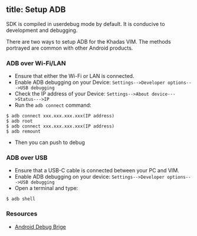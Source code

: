 title: Setup ADB
---

SDK is compiled in userdebug mode by default. It is conducive to development and debugging.

There are two ways to setup ADB for the Khadas VIM. The methods portrayed are common with other Android products.

### ADB over Wi-Fi/LAN 
* Ensure that either the Wi-Fi or LAN is connected.
* Enable ADB debugging on your Device: `Settings-->Developer options--->USB debugging`
* Check the IP address of your Device: `Settings-->About device--->Status--->IP`
* Run the `adb connect` command:
```
$ adb connect xxx.xxx.xxx.xxx(IP address)
$ adb root
$ adb connect xxx.xxx.xxx.xxx(IP address)
$ adb remount
```
* Then you can push to debug

### ADB over USB
* Ensure that a USB-C cable is connected between your PC and VIM.
* Enable ADB debugging on your device: `Settings-->Developer options--->USB debugging`
* Open a terminal and type:
```
$ adb shell
```
### Resources
* [Android Debug Brige](https://developer.android.com/studio/command-line/adb.html)

